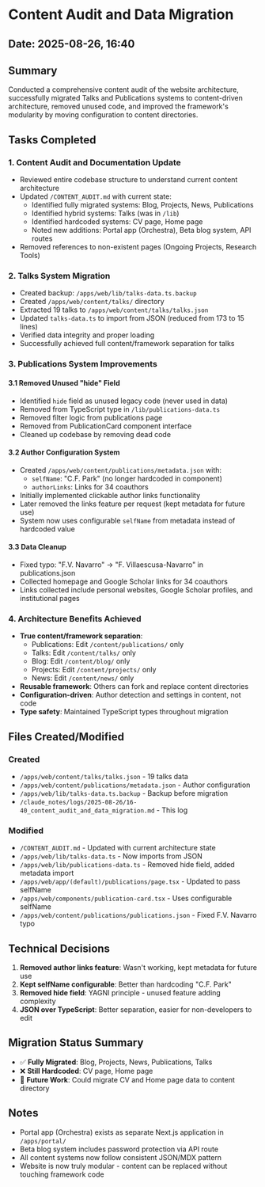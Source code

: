 # Content Audit and Data Migration

## Date: 2025-08-26, 16:40

## Summary
Conducted a comprehensive content audit of the website architecture, successfully migrated Talks and Publications systems to content-driven architecture, removed unused code, and improved the framework's modularity by moving configuration to content directories.

## Tasks Completed

### 1. Content Audit and Documentation Update
- Reviewed entire codebase structure to understand current content architecture
- Updated `/CONTENT_AUDIT.md` with current state:
  - Identified fully migrated systems: Blog, Projects, News, Publications
  - Identified hybrid systems: Talks (was in `/lib`)
  - Identified hardcoded systems: CV page, Home page
  - Noted new additions: Portal app (Orchestra), Beta blog system, API routes
- Removed references to non-existent pages (Ongoing Projects, Research Tools)

### 2. Talks System Migration
- Created backup: `/apps/web/lib/talks-data.ts.backup`
- Created `/apps/web/content/talks/` directory
- Extracted 19 talks to `/apps/web/content/talks/talks.json`
- Updated `talks-data.ts` to import from JSON (reduced from 173 to 15 lines)
- Verified data integrity and proper loading
- Successfully achieved full content/framework separation for talks

### 3. Publications System Improvements

#### 3.1 Removed Unused "hide" Field
- Identified `hide` field as unused legacy code (never used in data)
- Removed from TypeScript type in `/lib/publications-data.ts`
- Removed filter logic from publications page
- Removed from PublicationCard component interface
- Cleaned up codebase by removing dead code

#### 3.2 Author Configuration System
- Created `/apps/web/content/publications/metadata.json` with:
  - `selfName`: "C.F. Park" (no longer hardcoded in component)
  - `authorLinks`: Links for 34 coauthors
- Initially implemented clickable author links functionality
- Later removed the links feature per request (kept metadata for future use)
- System now uses configurable `selfName` from metadata instead of hardcoded value

#### 3.3 Data Cleanup
- Fixed typo: "F.V. Navarro" → "F. Villaescusa-Navarro" in publications.json
- Collected homepage and Google Scholar links for 34 coauthors
- Links collected include personal websites, Google Scholar profiles, and institutional pages

### 4. Architecture Benefits Achieved
- **True content/framework separation**: 
  - Publications: Edit `/content/publications/` only
  - Talks: Edit `/content/talks/` only
  - Blog: Edit `/content/blog/` only
  - Projects: Edit `/content/projects/` only
  - News: Edit `/content/news/` only
- **Reusable framework**: Others can fork and replace content directories
- **Configuration-driven**: Author detection and settings in content, not code
- **Type safety**: Maintained TypeScript types throughout migration

## Files Created/Modified

### Created
- `/apps/web/content/talks/talks.json` - 19 talks data
- `/apps/web/content/publications/metadata.json` - Author configuration
- `/apps/web/lib/talks-data.ts.backup` - Backup before migration
- `/claude_notes/logs/2025-08-26/16-40_content_audit_and_data_migration.md` - This log

### Modified
- `/CONTENT_AUDIT.md` - Updated with current architecture state
- `/apps/web/lib/talks-data.ts` - Now imports from JSON
- `/apps/web/lib/publications-data.ts` - Removed hide field, added metadata import
- `/apps/web/app/(default)/publications/page.tsx` - Updated to pass selfName
- `/apps/web/components/publication-card.tsx` - Uses configurable selfName
- `/apps/web/content/publications/publications.json` - Fixed F.V. Navarro typo

## Technical Decisions
1. **Removed author links feature**: Wasn't working, kept metadata for future use
2. **Kept selfName configurable**: Better than hardcoding "C.F. Park"
3. **Removed hide field**: YAGNI principle - unused feature adding complexity
4. **JSON over TypeScript**: Better separation, easier for non-developers to edit

## Migration Status Summary
- ✅ **Fully Migrated**: Blog, Projects, News, Publications, Talks
- ❌ **Still Hardcoded**: CV page, Home page
- 🔄 **Future Work**: Could migrate CV and Home page data to content directory

## Notes
- Portal app (Orchestra) exists as separate Next.js application in `/apps/portal/`
- Beta blog system includes password protection via API route
- All content systems now follow consistent JSON/MDX pattern
- Website is now truly modular - content can be replaced without touching framework code